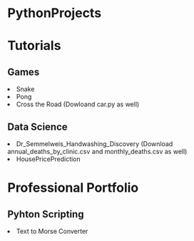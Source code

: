 # PythonProjects
<h1>Tutorials</h1>
<p><h2>Games</h2></p>
<li>Snake</li>
<li>Pong</li>
<li>Cross the Road (Dowloand car.py as well)</li>
<p><h2>Data Science</h2></p>
<li>Dr_Semmelweis_Handwashing_Discovery (Download annual_deaths_by_clinic.csv and monthly_deaths.csv as well)</li>
<li>HousePricePrediction</li>
<h1>Professional Portfolio</h1>
<p><h2>Pyhton Scripting</h2></p>
<li>Text to Morse Converter</li>

